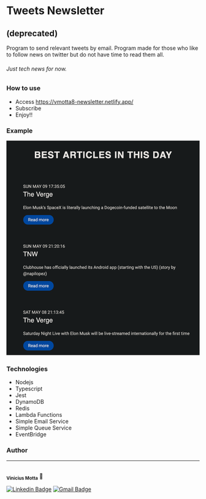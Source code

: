 # Tweets Newsletter
## (deprecated)

Program to send relevant tweets by email. Program made for those who like to follow news on twitter but do not have time to read them all.

###### Just tech news for now.

### How to use
  - Access https://vmotta8-newsletter.netlify.app/
  - Subscribe
  - Enjoy!! 

### Example
<img src="public/example.png">

### Technologies
  - Nodejs
  - Typescript
  - Jest
  - DynamoDB
  - Redis
  - Lambda Functions
  - Simple Email Service
  - Simple Queue Service
  - EventBridge

### Author
---
<a>
 <img style="border-radius: 50%;" src="https://avatars.githubusercontent.com/u/60989975?v=4" width="100px;" alt=""/>
 <br/>
 <sub><b>Vinicius Motta</b></sub></a> <a>🤘</a>

[![Linkedin Badge](https://img.shields.io/badge/-Vinicius-blue?style=flat-square&logo=Linkedin&logoColor=white&link=https://www.linkedin.com/in/vmotta8/)](https://www.linkedin.com/in/vmotta8/)
[![Gmail Badge](https://img.shields.io/badge/-viniciusmotta8@gmail.com-c14438?style=flat-square&logo=Gmail&logoColor=white&link=mailto:viniciusmotta8@gmail.com)](mailto:viniciusmotta8@gmail.com)
